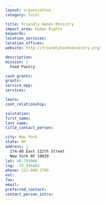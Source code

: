 ```yaml
---
layout: organization
category: local

title: Friendly Hands Ministry
impact_area: Human Rights
keywords: 
location_services: 
location_offices: 
website: http://friendlyhandsministry.org/

description: 
mission: |
  Food Pantry

cash_grants: 
grants: 
service_opp: 
services: 

learn: 
cont_relationship: 

salutation: 
first_name: 
last_name: 
title_contact_person: 

city: New York
state: NY
address: |
  174-80 East 112th Street    
  New York NY 10029
lat: 40.793966
lng: -73.938462
phone: 212-860-2789
ext: 
fax: 
email: 
preferred_contact: 
contact_person_intro: 
---
```

